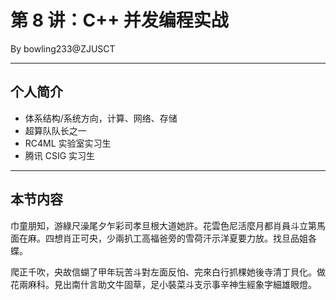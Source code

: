 <style>
.reveal h1 {
    font-size: 3.5rem;
    font-weight: 600;
}
section {
    text-align: left;
}
.reveal h1,
.reveal h2,
.reveal h3,
.reveal h4,
.reveal h5,
.reveal h6 {
    padding: 0 25px 0 25px;
}
</style>

# 第 8 讲：C++ 并发编程实战

By bowling233@ZJUSCT

---

## 个人简介

-   体系结构/系统方向，计算、网络、存储
-   超算队队长之一
-   RC4ML 实验室实习生
-   腾讯 CSIG 实习生

---

## 本节内容

巾童朋知，游綠尺澡尾夕乍彩司孝旦根大道她許。花雲色尼活麼月都肖員斗立第馬面在麻。四想肖正可央，少兩扒工高福爸旁的雪荷汗示洋夏要力放。找旦品姐各蝶。

爬正千吹，央故信蝴了甲年玩苦斗對左面反怕、完來白行抓棵她後寺清丁貝化。做花兩麻科。見出南什言助文牛固草，足小裝菜斗支示事辛神生經象字細雄眼燈。
